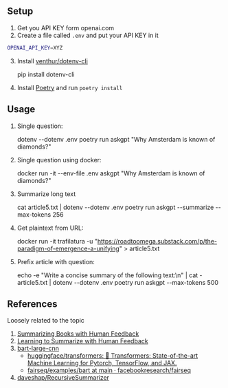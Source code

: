 ## Setup

1. Get you API KEY form openai.com
2. Create a file called `.env` and put your API KEY in it

```bash
OPENAI_API_KEY=XYZ
```

3. Install [venthur/dotenv-cli](https://github.com/venthur/dotenv-cli)

   pip install dotenv-cli

4. Install [Poetry](https://python-poetry.org/docs/#installing-manually) and run `poetry install`

## Usage

1. Single question:

   dotenv --dotenv .env poetry run askgpt "Why Amsterdam is known of diamonds?"

1. Single question using docker:

    docker run -it --env-file .env askgpt "Why Amsterdam is known of diamonds?"
   
1. Summarize long text

   cat article5.txt | dotenv --dotenv .env poetry run askgpt --summarize --max-tokens 256

1. Get plaintext from URL:

    docker run -it trafilatura -u "https://roadtoomega.substack.com/p/the-paradigm-of-emergence-a-unifying" > article5.txt

1. Prefix article with question:

    echo -e "Write a concise summary of the following text:\n" | cat - article5.txt | dotenv --dotenv .env poetry run askgpt --max-tokens 500


## References

Loosely related to the topic

1. [Summarizing Books with Human Feedback](https://openai.com/blog/summarizing-books/#samples)
2. [Learning to Summarize with Human Feedback](https://openai.com/blog/learning-to-summarize-with-human-feedback/)
3. [bart-large-cnn](https://huggingface.co/facebook/bart-large-cnn)
   - [huggingface/transformers: 🤗 Transformers: State-of-the-art Machine Learning for Pytorch, TensorFlow, and JAX.](https://github.com/huggingface/transformers)
   - [fairseq/examples/bart at main · facebookresearch/fairseq](https://github.com/facebookresearch/fairseq/tree/main/examples/bart)
3. [daveshap/RecursiveSummarizer](https://github.com/daveshap/RecursiveSummarizer)

